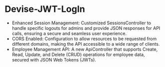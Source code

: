# Devise-JWT-LogIn
- Enhanced Session Management: Customized SessionsController to handle specific logouts for admins and provide JSON responses for API calls, ensuring a secure and seamless user experience.
- CORS Enabled: Configuration to allow resources to be requested from different domains, making the API accessible to a wide range of clients.
- Employee Management API: A new ApiController that supports Create, Read, Update, and Delete (CRUD) operations for employee data, secured with JSON Web Tokens (JWTs).

